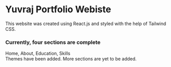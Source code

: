 # Yuvraj Portfolio Webiste
This website was created using React.js and styled with the help of Tailwind CSS.

### Currently, four sections are complete
Home, About, Education, Skills
<br>
Themes have been added. More sections are yet to be added.
